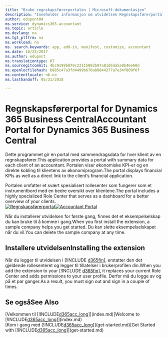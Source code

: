 ```yaml
---
title: "Bruke regnskapsførerportalen | Microsoft-dokumentasjon"
description: "Inneholder informasjon om utvidelsen Regnskapsførerportal."
author: edupont04
ms.service: dynamics365-accountant
ms.topic: article
ms.devlang: na
ms.tgt_pltfrm: na
ms.workload: na
ms. search.keywords: app, add-in, manifest, customize, accountant
ms.date: 10/23/2017
ms.author: edupont
ms.translationtype: HT
ms.sourcegitcommit: 4bc9199b879c23115082b07a81d6da5a0b46e60d
ms.openlocfilehash: b885c47a3fd4499b670a89844277a7e34f809f6f
ms.contentlocale: nb-no
ms.lasthandoff: 05/31/2018

---
```

# <a name="accountant-portal-for-dynamics-365-business-central"></a><span data-ttu-id="1a622-103">Regnskapsførerportal for Dynamics 365 Business Central</span><span class="sxs-lookup"><span data-stu-id="1a622-103">Accountant Portal for Dynamics 365 Business Central</span></span>
<span data-ttu-id="1a622-104">Dette programmet gir en portal med sammendragsdata for hver klient av en regnskapsfører.</span><span class="sxs-lookup"><span data-stu-id="1a622-104">This application provides a portal with summary data for each client of an accountant.</span></span> <span data-ttu-id="1a622-105">Portalen viser økonomiske KPI-er og en direkte kobling til klientens av økonomiprogram.</span><span class="sxs-lookup"><span data-stu-id="1a622-105">The portal displays financial KPIs as well as a direct link to the client’s financial application.</span></span>  

<span data-ttu-id="1a622-106">Portalen omfatter et svært spesialisert rollesenter som fungerer som et instrumentbord med en bedre oversikt over klientene.</span><span class="sxs-lookup"><span data-stu-id="1a622-106">The portal includes a highly specialized Role Center that serves as a dashboard for a better overview of your clients.</span></span>  
<span data-ttu-id="1a622-107">[![Regnskapsførerportal](./media/accountant-get-started/accountant-dashboard.png)](https://go.microsoft.com/fwlink/?linkid=851257)</span><span class="sxs-lookup"><span data-stu-id="1a622-107">[![Accountant Portal](./media/accountant-get-started/accountant-dashboard.png)](https://go.microsoft.com/fwlink/?linkid=851257)</span></span>

<span data-ttu-id="1a622-108">Når du installerer utvidelsen for første gang, finnes det et eksempelselskap du kan bruke til å komme i gang.</span><span class="sxs-lookup"><span data-stu-id="1a622-108">When you first install the extension, a sample company helps you get started.</span></span> <span data-ttu-id="1a622-109">Du kan slette eksempelselskapet når du vil.</span><span class="sxs-lookup"><span data-stu-id="1a622-109">You can delete the sample company at any time.</span></span>  

## <a name="installing-the-extension"></a><span data-ttu-id="1a622-110">Installere utvidelsen</span><span class="sxs-lookup"><span data-stu-id="1a622-110">Installing the extension</span></span>
<span data-ttu-id="1a622-111">Når du legger til utvidelsen i [!INCLUDE [d365fin](includes/d365fin_md.md)], erstatter den det gjeldende rollesenteret og legger til tillatelser i brukerprofilen din.</span><span class="sxs-lookup"><span data-stu-id="1a622-111">When you add the extension to your [!INCLUDE [d365fin](includes/d365fin_md.md)], it replaces your current Role Center and adds permissions to your user profile.</span></span> <span data-ttu-id="1a622-112">Derfor må du logge av og på et par ganger.</span><span class="sxs-lookup"><span data-stu-id="1a622-112">As a result, you must sign out and sign in a couple of times.</span></span>  

## <a name="see-also"></a><span data-ttu-id="1a622-113">Se også</span><span class="sxs-lookup"><span data-stu-id="1a622-113">See Also</span></span>
<span data-ttu-id="1a622-114">[Velkommen til [!INCLUDE[d365acc_long](includes/d365acc_long_md.md)]](index.md)</span><span class="sxs-lookup"><span data-stu-id="1a622-114">[Welcome to [!INCLUDE[d365acc_long](includes/d365acc_long_md.md)]](index.md)</span></span>  
<span data-ttu-id="1a622-115">[Kom i gang med [!INCLUDE[d365acc_long](includes/d365acc_long_md.md)]](get-started.md)</span><span class="sxs-lookup"><span data-stu-id="1a622-115">[Get Started with [!INCLUDE[d365acc_long](includes/d365acc_long_md.md)]](get-started.md)</span></span>  

